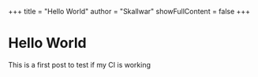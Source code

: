+++
title = "Hello World"
author = "Skallwar"
showFullContent = false
+++

# Hello World
This is a first post to test if my CI is working
